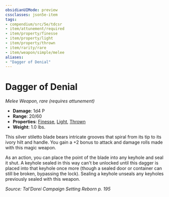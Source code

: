 ```yaml
---
obsidianUIMode: preview
cssclasses: json5e-item
tags:
- compendium/src/5e/tdcsr
- item/attunement/required
- item/property/finesse
- item/property/light
- item/property/thrown
- item/rarity/rare
- item/weapon/simple/melee
aliases: 
- "Dagger of Denial"
---
```

# Dagger of Denial
*Melee Weapon, rare (requires attunement)*  

- **Damage**: 1d4 P
- **Range**: 20/60
- **Properties**: [Finesse](/Systems/5e/rules/item-properties.md#Finesse), [Light](/Systems/5e/rules/item-properties.md#Light), [Thrown](/Systems/5e/rules/item-properties.md#Thrown)
- **Weight**: 1.0 lbs.

This silver stiletto blade bears intricate grooves that spiral from its tip to its ivory hilt and handle. You gain a +2 bonus to attack and damage rolls made with this magic weapon.

As an action, you can place the point of the blade into any keyhole and seal it shut. A keyhole sealed in this way can't be unlocked until this dagger is placed into that keyhole once more (though a sealed door or container can still be broken, bypassing the lock). Sealing a keyhole unseals any keyholes previously sealed with this weapon.

*Source: Tal'Dorei Campaign Setting Reborn p. 195*